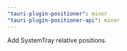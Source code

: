 ```yaml
---
"tauri-plugin-positioner": minor
"tauri-plugin-positioner-api": minor
---
```


Add SystemTray relative positions.
